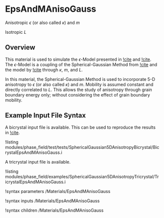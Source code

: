 # EpsAndMAnisoGauss

Anisotropic $\epsilon$ (or also called $\kappa$) and $m$

Isotropic  $L$

## Overview

This material is used to simulate the $\epsilon$-Model presented in [!cite](Yeo2022) and [!cite](YEO2024127508). The $\epsilon$-Model is a coupling of the Spherical-Gaussian Method from [!cite](BAIR2021110126) and the model by [!cite](MOELANS2022110592) through $\kappa$, $m$, and $L$.  

In this material, the Spherical-Gaussian Method is used to incorporate 5-D anisotropy to $\epsilon$ (or also called $\kappa$) and $m$. Mobility is assumed constant and directly correlated to $L$. This allows the study of anisotropy through grain boundary energy only; without considering the effect of grain boundary mobility.  

## Example Input File Syntax

A bicrystal input file is available. This can be used to reproduce the results in [!cite](YEO2024127508).

!listing modules/phase_field/test/tests/SphericalGaussian5DAnisotropyBicrystal/BicrystalEpsAndMAnisoGauss.i

A tricrystal input file is available.

!listing modules/phase_field/examples/SphericalGaussian5DAnisotropyTricrystal/TricrystalEpsAndMAnisoGauss.i


!syntax parameters /Materials/EpsAndMAnisoGauss

!syntax inputs /Materials/EpsAndMAnisoGauss

!syntax children /Materials/EpsAndMAnisoGauss
